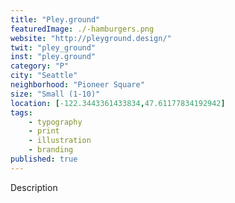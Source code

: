 ```yaml
---
title: "Pley.ground"
featuredImage: ./-hamburgers.png
website: "http://pleyground.design/"
twit: "pley_ground"
inst: "pley.ground"
category: "P"
city: "Seattle"
neighborhood: "Pioneer Square"
size: "Small (1-10)"
location: [-122.3443361433834,47.61177834192942]
tags:
    - typography
    - print
    - illustration
    - branding
published: true
---
```


Description
